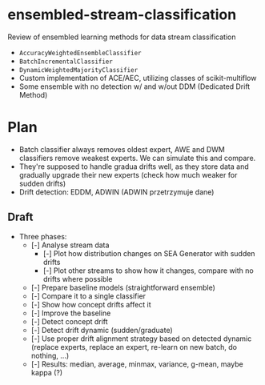 # ensembled-stream-classification
Review of ensembled learning methods for data stream classification

- `AccuracyWeightedEnsembleClassifier`
- `BatchIncrementalClassifier`
- `DynamicWeightedMajorityClassifier`
- Custom implementation of ACE/AEC, utilizing classes of scikit-multiflow
- Some ensemble with no detection w/ and w/out DDM (Dedicated Drift Method)


# Plan
- Batch classifier always removes oldest expert, AWE and DWM classifiers remove weakest experts. We can simulate this and compare.
- They're supposed to handle gradua drifts well, as they store data and gradually upgrade their new experts (check how much weaker for sudden drifts)
- Drift detection: EDDM, ADWIN (ADWIN przetrzymuje dane)

## Draft
- Three phases:
    - [-] Analyse stream data
        - [-] Plot how distribution changes on SEA Generator with sudden drifts
        - [-] Plot other streams to show how it changes, compare with no drifts where possible
    - [-] Prepare baseline models (straightforward ensemble)
    - [-] Compare it to a single classifier
    - [-] Show how concept drifts affect it
    - [-] Improve the baseline
    - [-] Detect concept drift
    - [-] Detect drift dynamic (sudden/graduate)
    - [-] Use proper drift alignment strategy based on detected dynamic (replace experts, replace an expert, re-learn on new batch, do nothing, ...)
    - [-] Results: median, average, minmax, variance, g-mean, maybe kappa (?)